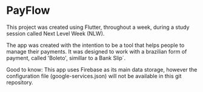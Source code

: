 # PayFlow

This project was created using Flutter, throughout a week, during a study session called Next Level Week (NLW).

The app was created with the intention to be a tool that helps people to manage their payments. It was designed to work with a brazilian form of payment, called 'Boleto', simillar to a Bank Slip´.



Good to know:
This app uses Firebase as its main data storage, however the configuration file (google-services.json) will not be available in this git repository.

